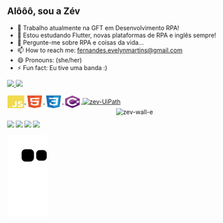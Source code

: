 ## Alôôô, sou a Zév

- 🔭 Trabalho atualmente na GFT em Desenvolvimento RPA!
- 🌱 Estou estudando Flutter, novas plataformas de RPA e inglês sempre!
- 💬 Pergunte-me sobre RPA e coisas da vida...
- 📫 How to reach me: fernandes.evelynmartins@gmail.com
- 😄 Pronouns: (she/her)
- ⚡ Fun fact: Eu tive uma banda :)


 <div>
  <a href="https://github.com/EvelynEscher">
  <img height="180em" src="https://github-readme-stats.vercel.app/api?username=EvelynEscher&show_icons=true&theme=cobalt&include_all_commits=true&count_private=true"/>
  <img height="180em" src="https://github-readme-stats.vercel.app/api/top-langs/?username=EvelynEscher&layout=compact&langs_count=7&theme=cobalt"/>
</div>
  
  <div style="display: inline_block"><br>
  <img align="center" alt="zev-Js" height="30" width="40" src="https://raw.githubusercontent.com/devicons/devicon/master/icons/javascript/javascript-plain.svg">
  <img align="center" alt="zev-HTML" height="30" width="40" src="https://raw.githubusercontent.com/devicons/devicon/master/icons/html5/html5-original.svg">
  <img align="center" alt="zev-CSS" height="30" width="40" src="https://raw.githubusercontent.com/devicons/devicon/master/icons/css3/css3-original.svg">
  <img align="center" alt="zev-Csharp" height="30" width="40" src="https://raw.githubusercontent.com/devicons/devicon/master/icons/csharp/csharp-original.svg">
  <img align="center" alt="zev-UiPath" height="30" width="30" src="https://media.glassdoor.com/sql/1102519/uipath-squarelogo-1571834817890.png"> 
  <img align="right" alt="zev-wall-e" height="200" width="250" src="https://i.pinimg.com/originals/60/81/62/6081626fdeb07fc0d10648060c6f5766.gif">
</div>
  
   ##
 
<div> 
  <a href="https://instagram.com/evelynfernandesmartins" target="_blank"><img src="https://img.shields.io/badge/-Instagram-%23E4405F?style=for-the-badge&logo=instagram&logoColor=white" target="_blank"></a>
   <a href="https://facebook.com/evelyn.fernandesmartins" target="_blank"><img src="https://img.shields.io/badge/Facebook-1877F2?style=for-the-badge&logo=facebook&logoColor=white"></a>
  <a href = "mailto:fernandes.evelynmartins@gmail.com"><img src="https://img.shields.io/badge/-Gmail-%23333?style=for-the-badge&logo=gmail&logoColor=white" target="_blank"></a>
  <a href="https://www.linkedin.com/in/evelyn-fernandes-martins-escher-200582147" target="_blank"><img src="https://img.shields.io/badge/-LinkedIn-%230077B5?style=for-the-badge&logo=linkedin&logoColor=white" target="_blank"></a> 
 
  ![Snake animation](https://github.com/rafaballerini/rafaballerini/blob/output/github-contribution-grid-snake.svg)
 
</div>

